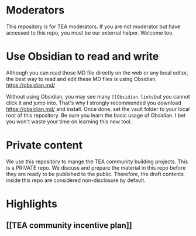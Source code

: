 # Moderators

This repository is for TEA moderators. If you are not moderator but have accessed to this repo, you must be our external helper. Welcome too.

# Use Obsidian to read and write
Although you can read those MD file directly on the web or any local editor, the best way to read and edit these MD files is using Obsidian. https://obsidian.md/ 

Without using Obsidian, you may see many `[[Obsidian links`but you cannot click it and jump into.  That's why I strongly recommended you download https://obsidian.md/ and install. Once done, set the vault folder to your local  root of this  repository. Be sure you learn the basic usage of Obsidian. I bet you won't waste your time on learning this new tool. 

# Private content

We use this repository to mange the TEA community building projects. This is a PRIVATE repo. We discuss and prepare the material in this repo before they are ready to be published to the public. Therefore, the draft contents inside this repo are considered non-disclosure by default.

# Highlights
## [[TEA community incentive plan]]
